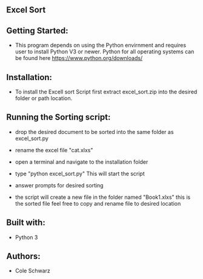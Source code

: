 ## Excel Sort
 

## Getting Started:

- This program depends on using the Python envirnment and requires user to install Python V3 or newer.
Python for all operating systems can be found here <https://www.python.org/downloads/>



## Installation:
		
- To install the Excell sort Script first extract excel_sort.zip into the desired folder or path location.


## Running the Sorting script:

- drop the desired document to be sorted into the same folder as excel_sort.py

- rename the excel file "cat.xlxs"

- open a terminal and navigate to the installation folder 
	
- type "python excel_sort.py"  This will start the script

- answer prompts for desired sorting

- the script will create a new file in the folder named "Book1.xlxs" this is the sorted file feel free to copy and rename file to desired location

	


## Built with:	
- Python 3

## Authors:

- Cole Schwarz
